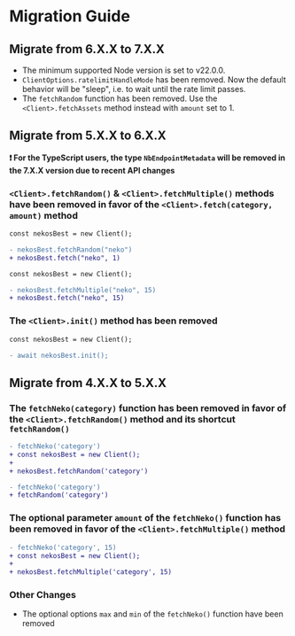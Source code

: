 # Migration Guide

## Migrate from 6.X.X to 7.X.X

- The minimum supported Node version is set to v22.0.0.
- `ClientOptions.ratelimitHandleMode` has been removed. Now the default behavior will be "sleep", i.e. to wait until the rate limit passes.
- The `fetchRandom` function has been removed. Use the `<Client>.fetchAssets` method instead with `amount` set to 1.

## Migrate from 5.X.X to 6.X.X

**❗ For the TypeScript users, the type `NbEndpointMetadata` will be removed in the 7.X.X version due to recent API changes**

### `<Client>.fetchRandom()` & `<Client>.fetchMultiple()` methods have been removed in favor of the `<Client>.fetch(category, amount)` method

```diff
const nekosBest = new Client();

- nekosBest.fetchRandom("neko")
+ nekosBest.fetch("neko", 1)
```

```diff
const nekosBest = new Client();

- nekosBest.fetchMultiple("neko", 15)
+ nekosBest.fetch("neko", 15)
```

### The `<Client>.init()` method has been removed

```diff
const nekosBest = new Client();

- await nekosBest.init();
```

## Migrate from 4.X.X to 5.X.X

### The `fetchNeko(category)` function has been removed in favor of the `<Client>.fetchRandom()` method and its shortcut `fetchRandom()`

```diff
- fetchNeko('category')
+ const nekosBest = new Client();
+
+ nekosBest.fetchRandom('category')
```

```diff
- fetchNeko('category')
+ fetchRandom('category')
```

### The optional parameter `amount` of the `fetchNeko()` function has been removed in favor of the `<Client>.fetchMultiple()` method

```diff
- fetchNeko('category', 15)
+ const nekosBest = new Client();
+
+ nekosBest.fetchMultiple('category', 15)
```

### Other Changes

- The optional options `max` and `min` of the `fetchNeko()` function have been removed
